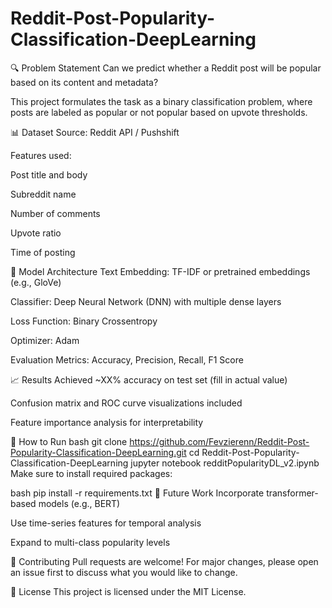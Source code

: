 # Reddit-Post-Popularity-Classification-DeepLearning
🔍 Problem Statement
Can we predict whether a Reddit post will be popular based on its content and metadata?

This project formulates the task as a binary classification problem, where posts are labeled as popular or not popular based on upvote thresholds.

📊 Dataset
Source: Reddit API / Pushshift

Features used:

Post title and body

Subreddit name

Number of comments

Upvote ratio

Time of posting

🧪 Model Architecture
Text Embedding: TF-IDF or pretrained embeddings (e.g., GloVe)

Classifier: Deep Neural Network (DNN) with multiple dense layers

Loss Function: Binary Crossentropy

Optimizer: Adam

Evaluation Metrics: Accuracy, Precision, Recall, F1 Score

📈 Results
Achieved ~XX% accuracy on test set (fill in actual value)

Confusion matrix and ROC curve visualizations included

Feature importance analysis for interpretability

🚀 How to Run
bash
git clone https://github.com/Fevzierenn/Reddit-Post-Popularity-Classification-DeepLearning.git
cd Reddit-Post-Popularity-Classification-DeepLearning
jupyter notebook redditPopularityDL_v2.ipynb
Make sure to install required packages:

bash
pip install -r requirements.txt
🧩 Future Work
Incorporate transformer-based models (e.g., BERT)

Use time-series features for temporal analysis

Expand to multi-class popularity levels

🤝 Contributing
Pull requests are welcome! For major changes, please open an issue first to discuss what you would like to change.

📜 License
This project is licensed under the MIT License.
